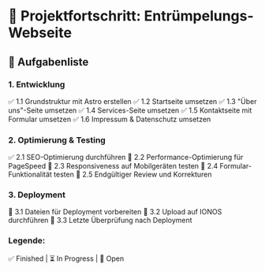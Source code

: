 # 🚀 Projektfortschritt: Entrümpelungs-Webseite

## 📌 Aufgabenliste

### **1. Entwicklung**
✅ 1.1 Grundstruktur mit Astro erstellen
✅ 1.2 Startseite umsetzen 
✅ 1.3 "Über uns"-Seite umsetzen 
✅ 1.4 Services-Seite umsetzen 
✅ 1.5 Kontaktseite mit Formular umsetzen 
✅ 1.6 Impressum & Datenschutz umsetzen 

### **2. Optimierung & Testing**
✅ 2.1 SEO-Optimierung durchführen 
🔲 2.2 Performance-Optimierung für PageSpeed 
🔲 2.3 Responsiveness auf Mobilgeräten testen 
🔲 2.4 Formular-Funktionalität testen 
🔲 2.5 Endgültiger Review und Korrekturen 

### **3. Deployment**
🔲 3.1 Dateien für Deployment vorbereiten 
🔲 3.2 Upload auf IONOS durchführen 
🔲 3.3 Letzte Überprüfung nach Deployment 

### **Legende:**
✅ Finished | ⏳ In Progress | 🔲 Open

